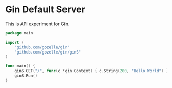 # Gin Default Server

This is API experiment for Gin.

```go
package main

import (
	"github.com/gozelle/gin"
	"github.com/gozelle/gin/ginS"
)

func main() {
	ginS.GET("/", func(c *gin.Context) { c.String(200, "Hello World") })
	ginS.Run()
}
```
